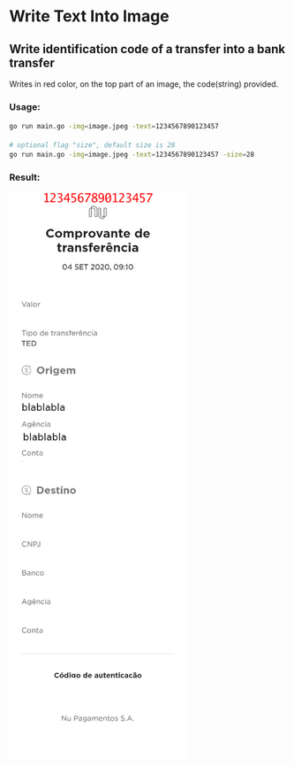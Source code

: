 # Write Text Into Image 
## Write identification code of a transfer into a bank transfer

Writes in red color, on the top part of an image, the code(string) provided.

### Usage:
```bash
go run main.go -img=image.jpeg -text=1234567890123457

# optional flag "size", default size is 28
go run main.go -img=image.jpeg -text=1234567890123457 -size=28
```

### Result:  
<img src="image_code.jpeg" alt="image with code added"></img>
